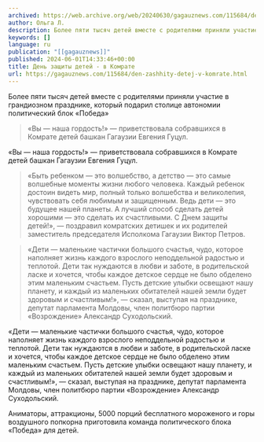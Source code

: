 ```yaml
---
archived: https://web.archive.org/web/20240630/gagauznews.com/115684/den-zashhity-detej-v-komrate.html
author: Ольга Л.
description: Более пяти тысяч детей вместе с родителями приняли участие в грандиозном празднике, который подарил столице автономии политический блок «Победа» «Вы — наша гордость!» — приветствовала собравшихся в Комрате детей башкан Гагаузии Евгения Гуцул. «Быть ребенком — это волшебство, а детство — это самые волшебные моменты жизни любого человека. Каждый ребенок достоин видеть мир, полный только волшебства и великолепия, чувствовать себя любимым и защищенным. Ведь дети ― это будущее нашей планеты. А лучший способ сделать детей хорошими — это сделать их счастливыми. С Днем защиты детей!», — поздравил комратских детишек и их родителей заместитель председателя Исполкома Гагаузии Виктор Петров. «Дети — […]
keywords: []
language: ru
publication: "[[gagauznews]]"
published: 2024-06-01T14:33:46+00:00
title: День защиты детей - в Комрате
url: https://gagauznews.com/115684/den-zashhity-detej-v-komrate.html
---
```


Более пяти тысяч детей вместе с родителями приняли участие в грандиозном празднике, который подарил столице автономии политический блок «Победа»

> «Вы — наша гордость!» — приветствовала собравшихся в Комрате детей башкан Гагаузии Евгения Гуцул.

«Вы — наша гордость!» — приветствовала собравшихся в Комрате детей башкан Гагаузии Евгения Гуцул.



> «Быть ребенком — это волшебство, а детство — это самые волшебные моменты жизни любого человека. Каждый ребенок достоин видеть мир, полный только волшебства и великолепия, чувствовать себя любимым и защищенным. Ведь дети ― это будущее нашей планеты. А лучший способ сделать детей хорошими — это сделать их счастливыми. С Днем защиты детей!», — поздравил комратских детишек и их родителей заместитель председателя Исполкома Гагаузии Виктор Петров.

> «Дети — маленькие частички большого счастья, чудо, которое наполняет жизнь каждого взрослого неподдельной радостью и теплотой. Дети так нуждаются в любви и заботе, в родительской ласке и хочется, чтобы каждое детское сердце не было обделено этим маленьким счастьем. Пусть детские улыбки освещают нашу планету, и каждый из маленьких обитателей нашей земли будет здоровым и счастливым!», — сказал, выступая на празднике, депутат парламента Молдовы, член политбюро партии «Возрождение» Александр Суходольский.

«Дети — маленькие частички большого счастья, чудо, которое наполняет жизнь каждого взрослого неподдельной радостью и теплотой. Дети так нуждаются в любви и заботе, в родительской ласке и хочется, чтобы каждое детское сердце не было обделено этим маленьким счастьем. Пусть детские улыбки освещают нашу планету, и каждый из маленьких обитателей нашей земли будет здоровым и счастливым!», — сказал, выступая на празднике, депутат парламента Молдовы, член политбюро партии «Возрождение» Александр Суходольский.

Аниматоры, аттракционы, 5000 порций бесплатного мороженого и горы воздушного попкорна приготовила команда политического блока «Победа» для детей.